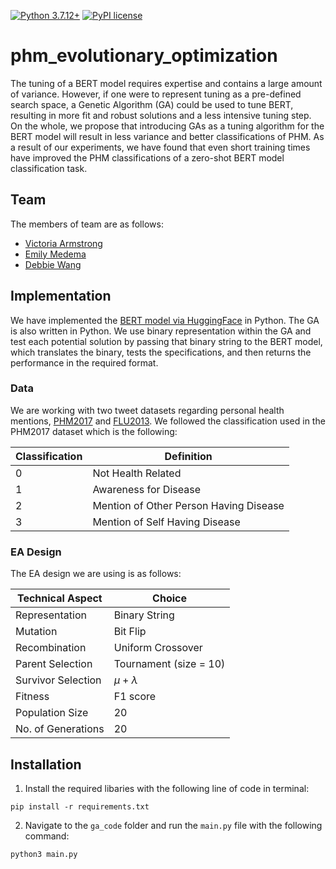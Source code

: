 [![Python 3.7.12+](https://img.shields.io/badge/python-3.7.2+-blue.svg)](https://www.python.org/downloads/release/python-3712/)
[![PyPI license](https://img.shields.io/pypi/l/ansicolortags.svg)](https://pypi.python.org/pypi/ansicolortags/)

# phm_evolutionary_optimization

The tuning of a BERT model requires expertise and contains a large amount of variance. However, if one were to represent tuning as a pre-defined search space, a Genetic Algorithm (GA) could be used to tune BERT, resulting in more fit and robust solutions and a less intensive tuning step. On the whole, we propose that introducing GAs as a tuning algorithm for the BERT model will result in less variance and better classifications of PHM. As a result of our experiments, we have found that even short training times have improved the PHM classifications of a zero-shot BERT model classification task. 

## Team

The members of team are as follows:

* [Victoria Armstrong](https://github.com/victoriaaarmstrong)
* [Emily Medema](https://github.com/emedema)
* [Debbie Wang](https://github.com/debbiewang99)

## Implementation

We have implemented the [BERT model via HuggingFace](https://huggingface.co/docs/transformers/model_doc/bert) in Python. The GA is also written in Python. We use binary representation within the GA and test each potential solution by passing that binary string to the BERT model, which translates the binary, tests the specifications, and then returns the performance in the required format.

### Data

We are working with two tweet datasets regarding personal health mentions, [PHM2017](https://github.com/emory-irlab/PHM2017) and [FLU2013](http://michaeljpaul.com/downloads/flu_data.php). We followed the classification used in the PHM2017 dataset which is the following:

|Classification|Definition|
|--------------|----------|
|0|Not Health Related|
|1|Awareness for Disease|
|2|Mention of Other Person Having Disease|
|3|Mention of Self Having Disease|

### EA Design

The EA design we are using is as follows:

|Technical Aspect|Choice|
|----------------|------|
|Representation|Binary String|
|Mutation|Bit Flip|
|Recombination|Uniform Crossover|
|Parent Selection|Tournament (size = 10)|
|Survivor Selection|$\mu + \lambda$|
|Fitness |F1 score|
|Population Size|20|
|No. of Generations |20|

## Installation

1. Install the required libaries with the following line of code in terminal:
```
pip install -r requirements.txt
```

2. Navigate to the `ga_code` folder and run the `main.py` file with the following command:
```
python3 main.py
```
